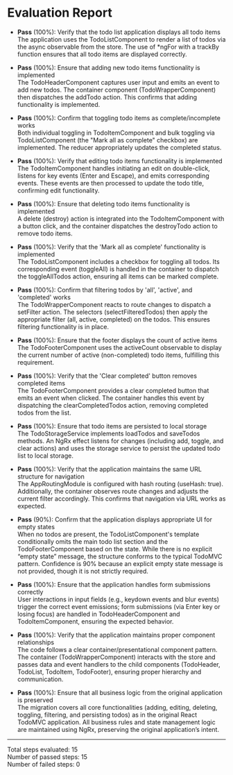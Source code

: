 # Evaluation Report

- **Pass** (100%): Verify that the todo list application displays all todo items  
  The application uses the TodoListComponent to render a list of todos via the async observable from the store. The use of *ngFor with a trackBy function ensures that all todo items are displayed correctly.

- **Pass** (100%): Ensure that adding new todo items functionality is implemented  
  The TodoHeaderComponent captures user input and emits an event to add new todos. The container component (TodoWrapperComponent) then dispatches the addTodo action. This confirms that adding functionality is implemented.

- **Pass** (100%): Confirm that toggling todo items as complete/incomplete works  
  Both individual toggling in TodoItemComponent and bulk toggling via TodoListComponent (the "Mark all as complete" checkbox) are implemented. The reducer appropriately updates the completed status.

- **Pass** (100%): Verify that editing todo items functionality is implemented  
  The TodoItemComponent handles initiating an edit on double-click, listens for key events (Enter and Escape), and emits corresponding events. These events are then processed to update the todo title, confirming edit functionality.

- **Pass** (100%): Ensure that deleting todo items functionality is implemented  
  A delete (destroy) action is integrated into the TodoItemComponent with a button click, and the container dispatches the destroyTodo action to remove todo items.

- **Pass** (100%): Verify that the 'Mark all as complete' functionality is implemented  
  The TodoListComponent includes a checkbox for toggling all todos. Its corresponding event (toggleAll) is handled in the container to dispatch the toggleAllTodos action, ensuring all items can be marked complete.

- **Pass** (100%): Confirm that filtering todos by 'all', 'active', and 'completed' works  
  The TodoWrapperComponent reacts to route changes to dispatch a setFilter action. The selectors (selectFilteredTodos) then apply the appropriate filter (all, active, completed) on the todos. This ensures filtering functionality is in place.

- **Pass** (100%): Ensure that the footer displays the count of active items  
  The TodoFooterComponent uses the activeCount observable to display the current number of active (non-completed) todo items, fulfilling this requirement.

- **Pass** (100%): Verify that the 'Clear completed' button removes completed items  
  The TodoFooterComponent provides a clear completed button that emits an event when clicked. The container handles this event by dispatching the clearCompletedTodos action, removing completed todos from the list.

- **Pass** (100%): Ensure that todo items are persisted to local storage  
  The TodoStorageService implements loadTodos and saveTodos methods. An NgRx effect listens for changes (including add, toggle, and clear actions) and uses the storage service to persist the updated todo list to local storage.

- **Pass** (100%): Verify that the application maintains the same URL structure for navigation  
  The AppRoutingModule is configured with hash routing (useHash: true). Additionally, the container observes route changes and adjusts the current filter accordingly. This confirms that navigation via URL works as expected.

- **Pass** (90%): Confirm that the application displays appropriate UI for empty states  
  When no todos are present, the TodoListComponent's template conditionally omits the main todo list section and the TodoFooterComponent based on the state. While there is no explicit “empty state” message, the structure conforms to the typical TodoMVC pattern. Confidence is 90% because an explicit empty state message is not provided, though it is not strictly required.

- **Pass** (100%): Ensure that the application handles form submissions correctly  
  User interactions in input fields (e.g., keydown events and blur events) trigger the correct event emissions; form submissions (via Enter key or losing focus) are handled in TodoHeaderComponent and TodoItemComponent, ensuring the expected behavior.

- **Pass** (100%): Verify that the application maintains proper component relationships  
  The code follows a clear container/presentational component pattern. The container (TodoWrapperComponent) interacts with the store and passes data and event handlers to the child components (TodoHeader, TodoList, TodoItem, TodoFooter), ensuring proper hierarchy and communication.

- **Pass** (100%): Ensure that all business logic from the original application is preserved  
  The migration covers all core functionalities (adding, editing, deleting, toggling, filtering, and persisting todos) as in the original React TodoMVC application. All business rules and state management logic are maintained using NgRx, preserving the original application’s intent.

---

Total steps evaluated: 15  
Number of passed steps: 15  
Number of failed steps: 0